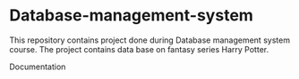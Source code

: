 # Database-management-system

This repository contains project done during Database management system course.
The project contains data base on fantasy series Harry Potter.

Documentation
